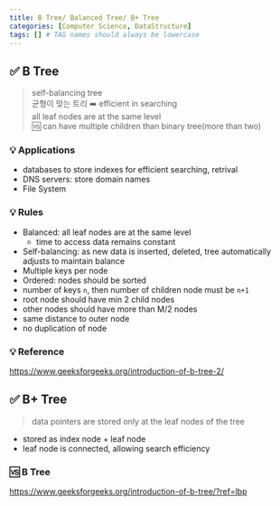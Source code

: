 ```yaml
---
title: B Tree/ Balanced Tree/ B+ Tree
categories: [Computer Science, DataStructure]
tags: [] # TAG names should always be lowercase
---
```


## ✅ B Tree

> self-balancing tree <br>
> 균형이 맞는 트리 ➡️ efficient in searching <br>
> all leaf nodes are at the same level <br>
> 🆚 can have multiple children than binary tree(more than two) <br>

### 💡 Applications

- databases to store indexes for efficient searching, retrival
- DNS servers: store domain names
- File System

### 💡 Rules

- Balanced: all leaf nodes are at the same level
  - time to access data remains constant
- Self-balancing: as new data is inserted, deleted, tree automatically adjusts to maintain balance
- Multiple keys per node
- Ordered: nodes should be sorted
- number of keys `n`, then number of children node must be `n+1`
- root node should have min 2 child nodes
- other nodes should have more than M/2 nodes
- same distance to outer node
- no duplication of node

### 💡 Reference

<https://www.geeksforgeeks.org/introduction-of-b-tree-2/> <br>

## ✅ B+ Tree

> data pointers are stored only at the leaf nodes of the tree

- stored as index node + leaf node
- leaf node is connected, allowing search efficiency

### 🆚 B Tree

<https://www.geeksforgeeks.org/introduction-of-b-tree/?ref=lbp>
